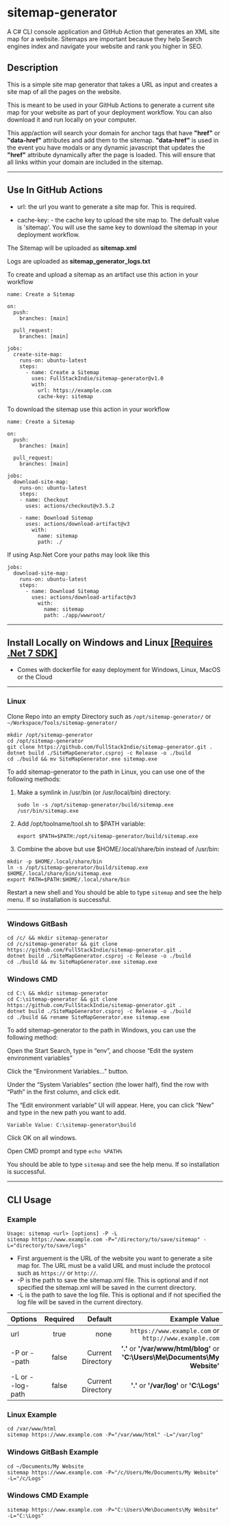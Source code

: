 # sitemap-generator

A C# CLI console application and GitHub Action that generates an XML site map for a website. Sitemaps are important because they help Search engines index and navigate your website and rank you higher in SEO.

## Description

This is a simple site map generator that takes a URL as input and creates a site map of all the pages on the website.

This is meant to be used in your GitHub Actions to generate a current site map for your website as part of your deployment workflow. You can also download it and run locally on your computer.

This app/action will search your domain for anchor tags that have **"href"** or **"data-href"** attributes and add them to the sitemap. **"data-href"** is used in the event you have modals or any dynamic javascript that updates the **"href"** attribute dynamically after the page is loaded. This will ensure that all links within your domain are included in the sitemap.

***

## Use In GitHub Actions

- url: the url you want to generate a site map for. This is required.

- cache-key: - the cache key to upload the site map to. The defualt value is 'sitemap'. You will use the same key to download the sitemap in your deployment workflow.

The Sitemap will be uploaded as **sitemap.xml**

 Logs are uploaded as **sitemap_generator_logs.txt**

To create and upload a sitemap as an artifact use this action in your workflow

```
name: Create a Sitemap

on:
  push:
    branches: [main]

  pull_request:
    branches: [main]

jobs:
  create-site-map:
    runs-on: ubuntu-latest
    steps:
      - name: Create a Sitemap
        uses: FullStackIndie/sitemap-generator@v1.0
        with:
          url: https://example.com
          cache-key: sitemap
```

To download the sitemap use this action in your workflow

```
name: Create a Sitemap

on:
  push:
    branches: [main]

  pull_request:
    branches: [main]

jobs:
  download-site-map:
    runs-on: ubuntu-latest
    steps:
    - name: Checkout
      uses: actions/checkout@v3.5.2

    - name: Download Sitemap
      uses: actions/download-artifact@v3
        with:
          name: sitemap
          path: ./ 
```

If using Asp.Net Core your paths may look like this

```
jobs:
  download-site-map:
    runs-on: ubuntu-latest
    steps:
      - name: Download Sitemap
        uses: actions/download-artifact@v3
          with:
            name: sitemap
            path: ./app/wwwroot/
```

***

## Install Locally on Windows and Linux [[Requires .Net 7 SDK]](<https://dotnet.microsoft.com/en-us/download/dotnet/7.0>)

- Comes with dockerfile for easy deployment for Windows, Linux, MacOS or the Cloud

***

### Linux

Clone Repo into an empty Directory such as `/opt/sitemap-generator/` or `~/Workspace/Tools/sitemap-generator/`

```
mkdir /opt/sitemap-generator
cd /opt/sitemap-generator
git clone https://github.com/FullStackIndie/sitemap-generator.git .
dotnet build ./SiteMapGenerator.csproj -c Release -o ./build
cd ./build && mv SiteMapGenerator.exe sitemap.exe
```

To add sitemap-generator to the path in Linux, you can use one of the following methods:

1. Make a symlink in /usr/bin (or /usr/local/bin) directory:

    `sudo ln -s /opt/sitemap-generator/build/sitemap.exe /usr/bin/sitemap.exe`

2. Add /opt/toolname/tool.sh to $PATH variable:

    `export $PATH=$PATH:/opt/sitemap-generator/build/sitemap.exe`

3. Combine the above but use $HOME/.local/share/bin instead of /usr/bin:

```
mkdir -p $HOME/.local/share/bin
ln -s /opt/sitemap-generator/build/sitemap.exe $HOME/.local/share/bin/sitemap.exe
export PATH=$PATH:$HOME/.local/share/bin
```

Restart a new shell and You should be able to type `sitemap` and see the help menu. If so installation is successful.

***

### Windows GitBash

```
cd /c/ && mkdir sitemap-generator
cd /c/sitemap-generator && git clone https://github.com/FullStackIndie/sitemap-generator.git .
dotnet build ./SiteMapGenerator.csproj -c Release -o ./build
cd ./build && mv SiteMapGenerator.exe sitemap.exe
```

### Windows CMD

```
cd C:\ && mkdir sitemap-generator
cd C:\sitemap-generator && git clone https://github.com/FullStackIndie/sitemap-generator.git .
dotnet build ./SiteMapGenerator.csproj -c Release -o ./build
cd ./build && rename SiteMapGenerator.exe sitemap.exe
```

To add sitemap-generator to the path in Windows, you can use the following method:

Open the Start Search, type in “env”, and choose “Edit the system environment variables”

Click the “Environment Variables…” button.

Under the “System Variables” section (the lower half), find the row with “Path” in the first column, and click edit.

The “Edit environment variable” UI will appear. Here, you can click “New” and type in the new path you want to add.

```
Variable Value: C:\sitemap-generator\build
```

Click OK on all windows.

Open CMD prompt and type `echo %PATH%`

You should be able to type `sitemap` and see the help menu. If so installation is successful.

***

## CLI Usage

### Example

```
Usage: sitemap <url> [options] -P -L
sitemap https://www.example.com -P="/directory/to/save/sitemap" -L="directory/to/save/logs"
```

- First arguement is the URL of the website you want to generate a site map for. The URL must be a valid URL and must include the protocol such as `https://` or `http://`.
- -P is the path to save the sitemap.xml file. This is optional and if not specified the sitemap.xml will be saved in the current directory.
- -L is the path to save the log file. This is optional and if not specified the log file will be saved in the current directory.

| Options | Required | Default | Example Value
| :-------------- | :-------------: | ------------: | -----------: |
| url            | true     | none       | `https://www.example.com` or `http://www.example.com`
| -P or --path     | false         | Current Directory      | **'.'** or **'/var/www/html/blog'** or **'C:\Users\Me\Documents\My Website'**
| -L or --log-path     | false          | Current Directory       | **'.'** or **'/var/log'** or **'C:\Logs'**

### Linux Example

```
cd /var/www/html
sitemap https://www.example.com -P="/var/www/html" -L="/var/log"
```

### Windows GitBash Example

```
cd ~/Documents/My Website
sitemap https://www.example.com -P="/c/Users/Me/Documents/My Website" -L="/c/Logs"
```

### Windows CMD Example

```
sitemap https://www.example.com -P="C:\Users\Me\Documents\My Website" -L="C:\Logs"
```
